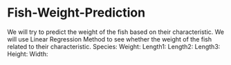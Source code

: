 # Fish-Weight-Prediction
We will try to predict the weight of the fish based on their characteristic. We will use Linear Regression Method to see whether the weight of the fish related to their characteristic. Species: Weight: Length1: Length2:   Length3:   Height:   Width: 
